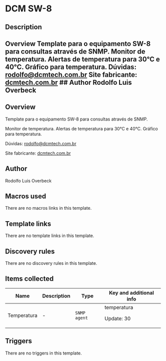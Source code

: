 # DCM SW-8

## Description

## Overview Template para o equipamento SW-8 para consultas através de SNMP. Monitor de temperatura. Alertas de temperatura para 30°C e 40°C. Gráfico para temperatura. Dúvidas: rodolfo@dcmtech.com.br Site fabricante: [dcmtech.com.br](https://dcmtech.com.br/) ## Author Rodolfo Luis Overbeck 

## Overview

Template para o equipamento SW-8 para consultas através de SNMP.


Monitor de temperatura. Alertas de temperatura para 30°C e 40°C. Gráfico para temperatura.


Dúvidas: rodolfo@dcmtech.com.br


Site fabricante: [dcmtech.com.br](https://dcmtech.com.br/)



## Author

Rodolfo Luis Overbeck

## Macros used

There are no macros links in this template.

## Template links

There are no template links in this template.

## Discovery rules

There are no discovery rules in this template.

## Items collected

|Name|Description|Type|Key and additional info|
|----|-----------|----|----|
|Temperatura|<p>-</p>|`SNMP agent`|temperatura<p>Update: 30</p>|
## Triggers

There are no triggers in this template.

